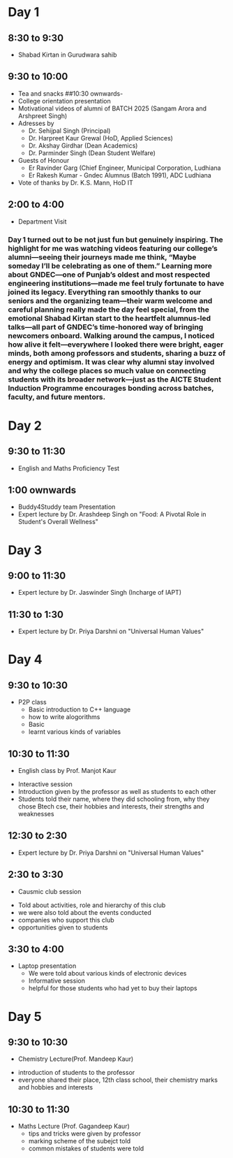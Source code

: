 # Day 1
## 8:30 to 9:30 
- Shabad Kirtan in Gurudwara sahib
## 9:30 to 10:00 
- Tea and snacks
##10:30 ownwards-
- College orientation presentation
- Motivational videos of alumni of BATCH 2025 (Sangam Arora and Arshpreet Singh)
- Adresses by
  * Dr. Sehijpal Singh (Principal)
  * Dr. Harpreet Kaur Grewal (HoD, Applied Sciences)
  * Dr. Akshay Girdhar (Dean Academics)
  * Dr. Parminder Singh (Dean Student Welfare)
- Guests of Honour
  * Er Ravinder Garg (Chief Engineer, Municipal Corporation, Ludhiana
  * Er Rakesh Kumar - Gndec Alumnus (Batch 1991), ADC Ludhiana
- Vote of thanks by Dr. K.S. Mann, HoD IT
## 2:00 to 4:00
- Department Visit
### Day 1 turned out to be not just fun but genuinely inspiring. The highlight for me was watching videos featuring our college’s alumni—seeing their journeys made me think, “Maybe someday I’ll be celebrating as one of them.” Learning more about GNDEC—one of Punjab’s oldest and most respected engineering institutions—made me feel truly fortunate to have joined its legacy. Everything ran smoothly thanks to our seniors and the organizing team—their warm welcome and careful planning really made the day feel special, from the emotional Shabad Kirtan start to the heartfelt alumnus‑led talks—all part of GNDEC’s time‑honored way of bringing newcomers onboard. Walking around the campus, I noticed how alive it felt—everywhere I looked there were bright, eager minds, both among professors and students, sharing a buzz of energy and optimism. It was clear why alumni stay involved and why the college places so much value on connecting students with its broader network—just as the AICTE Student Induction Programme encourages bonding across batches, faculty, and future mentors.

# Day 2
## 9:30 to 11:30 
- English and Maths Proficiency Test
## 1:00 ownwards
- Buddy4Studdy team Presentation
- Expert lecture by Dr. Arashdeep Singh on "Food: A Pivotal Role in Student's Overall Wellness"

# Day 3 
## 9:00 to 11:30 
- Expert lecture by Dr. Jaswinder Singh (Incharge of IAPT)
## 11:30 to 1:30 
- Expert lecture by Dr. Priya Darshni on "Universal Human Values"

# Day 4 
## 9:30 to 10:30 
- P2P class
  * Basic introduction to C++ language
  * how to write alogorithms
  * Basic
  * learnt various kinds of variables
## 10:30 to 11:30 
- English class by Prof. Manjot Kaur
* Interactive session
* Introduction given by the professor as well as students to each other
* Students told their name, where they did schooling from, why they chose Btech cse, their hobbies and interests, their strengths and weaknesses
## 12:30 to 2:30 
- Expert lecture by Dr. Priya Darshni on "Universal Human Values"
## 2:30 to 3:30 
- Causmic club session 
* Told about activities, role and hierarchy of this club
* we were also told about the events conducted
* companies who support this club
* opportunities given to students
## 3:30 to 4:00 
- Laptop presentation
  * We were told about various kinds of electronic devices
  * Informative session
  * helpful for those students who had yet to buy their laptops
 # Day 5
 ## 9:30 to 10:30 
 - Chemistry Lecture(Prof. Mandeep Kaur)
  * introduction of students to the professor
  * everyone shared their place, 12th class school, their chemistry marks and hobbies and interests
## 10:30 to 11:30 
- Maths Lecture (Prof. Gagandeep Kaur)
  * tips and tricks were given by professor
  * marking scheme of the subejct told
  * common mistakes of students were told

    
